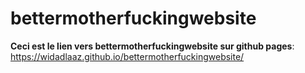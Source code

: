 # bettermotherfuckingwebsite

**Ceci est le lien vers bettermotherfuckingwebsite sur github pages**:
https://widadlaaz.github.io/bettermotherfuckingwebsite/

